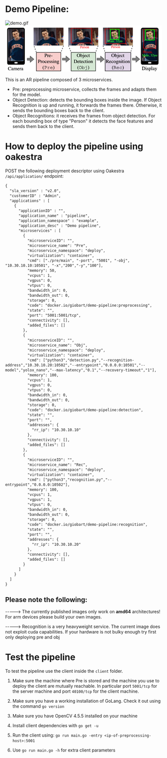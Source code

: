 # Demo Pipeline:

![demo.gif](img/demo.gif)
![pipeline](img/pipeline.png)

This is an AR pipeline composed of 3 microservices. 

- Pre: preprocessing microservice, collects the frames and adapts them for the model. 
- Object Detection: detects the bounding boxes inside the image. If Object Recognition is up and running, it forwards the frames there. Otherwise, it sends the bounding boxes back to the client.  
- Object Recognitions: it receives the frames from object detection. For each bounding box of type "Person" it detects the face features and sends them back to the client. 

# How to deploy the pipeline using oakestra

POST the following deployment descriptor using Oakestra `/api/application/` endpoint:

```
{
  "sla_version" : "v2.0",
  "customerID" : "Admin",
  "applications" : [
    {
      "applicationID" : "",
      "application_name" : "pipeline",
      "application_namespace" : "example",
      "application_desc" : "Demo pipeline",
      "microservices" : [
        {
          "microserviceID": "",
          "microservice_name": "Pre",
          "microservice_namespace": "deploy",
          "virtualization": "container",
          "cmd": ["./pre/main", "-port", "5001", "-obj", "10.30.10.10:10501", "-x","200","-y","100"],
          "memory": 50,
          "vcpus": 1,
          "vgpus": 0,
          "vtpus": 0,
          "bandwidth_in": 0,
          "bandwidth_out": 0,
          "storage": 0,
          "code": "docker.io/giobart/demo-pipeline:preprocessing",
          "state": "",
          "port": "5001:5001/tcp",
          "connectivity": [],
          "added_files": []
        },
        {
          "microserviceID": "",
          "microservice_name": "Obj",
          "microservice_namespace": "deploy",
          "virtualization": "container",
          "cmd": ["python3","detection.py","--recognition-address","10.30.10.20:10502","--entrypoint","0.0.0.0:10501","--model","yolox_nano","--max-latency","0.1","--recovery-timeout","1"],
          "memory": 100,
          "vcpus": 1,
          "vgpus": 0,
          "vtpus": 0,
          "bandwidth_in": 0,
          "bandwidth_out": 0,
          "storage": 0,
          "code": "docker.io/giobart/demo-pipeline:detection",
          "state": "",
          "port": "",
          "addresses": {
            "rr_ip": "10.30.10.10"
          },
          "connectivity": [],
          "added_files": []
        },
        {
          "microserviceID": "",
          "microservice_name": "Rec",
          "microservice_namespace": "deploy",
          "virtualization": "container",
          "cmd": ["python3","recognition.py","--entrypoint","0.0.0.0:10502"],
          "memory": 100,
          "vcpus": 1,
          "vgpus": 1,
          "vtpus": 0,
          "bandwidth_in": 0,
          "bandwidth_out": 0,
          "storage": 0,
          "code": "docker.io/giobart/demo-pipeline:recognition",
          "state": "",
          "port": "",
          "addresses": {
            "rr_ip": "10.30.10.20"
          },
          "connectivity": [],
          "added_files": []
        }
      ]
    }
  ]
}

```

## Please note the following:

-----> The currently published images only work on **amd64** architectures! For arm devices please build your own images. 

-----> Recognition is a very heavyweight service. The current image does not exploit cuda capabilities. If your hardware is not bulky enough try first only deploying pre and obj 

# Test the pipeline

To test the pipeline use the client inside the `client` folder.

1. Make sure the machine where Pre is stored and the machine you use to deploy the client are mutually reachable. In particular port `5001/tcp` for the server machine and port `40100/tcp` for the client machine. 
  
2. Make sure you have a working installation of GoLang. Check it out using the command `go version`

3. Make sure you have OpenCV 4.5.5 installed on your machine

4. Install client dependencies with `go get -u`

5. Run the client using: `go run main.go -entry <ip-of-preprocessing-host>:5001`

6. Use `go run main.go -h` for extra client parameters






